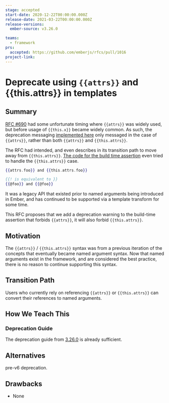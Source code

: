 ```yaml
---
stage: accepted
start-date: 2020-12-22T00:00:00.000Z
release-date: 2021-03-22T00:00:00.000Z
release-versions:
  ember-source: v3.26.0

teams:
  - framework
prs:
  accepted: https://github.com/emberjs/rfcs/pull/1016 
project-link:
---
```


# Deprecate using `{{attrs}}` and {{this.attrs}} in templates

## Summary

[RFC #690](https://github.com/emberjs/rfcs/pull/690) had some unfortunate timing where `{{attrs}}` was widely used, but before usage of `{{this.x}}` became widely common. As such, the deprecation messaging [implemented here](https://github.com/emberjs/ember.js/blob/0822efd9c0554f11d01232585596ac70c14a4306/packages/ember-template-compiler/lib/plugins/assert-against-attrs.ts#L58) only messaged in the case of `{{attrs}}`, rather than both `{{attrs}}` and `{{this.attrs}}`. 


The RFC had intended, and even describes in its transition path to move away from `{{this.attrs}}`. [The code for the build time assertion](https://github.com/emberjs/ember.js/blob/0822efd9c0554f11d01232585596ac70c14a4306/packages/ember-template-compiler/lib/plugins/assert-against-attrs.ts#L84) even tried to handle the `{{this.attrs}}` case. 


```hbs
{{attrs.foo}} and {{this.attrs.foo}}

{{! is equivalent to }}
{{@foo}} and {{@foo}}
```

It was a legacy API that existed prior to named arguments being introduced in
Ember, and has continued to be supported via a template transform for some time.

This RFC proposes that we add a deprecation warning to the build-time assertion that forbids `{{attrs}}`, it will also forbid `{{this.attrs}}`. 

## Motivation

The `{{attrs}}` / `{{this.attrs}}` syntax was from a previous iteration of the concepts that
eventually became named argument syntax. Now that named arguments exist in the
framework, and are considered the best practice, there is no reason to continue
supporting this syntax.

## Transition Path

Users who currently rely on referencing `{{attrs}}` or `{{this.attrs}}` can convert their references
to named arguments.

## How We Teach This

### Deprecation Guide

The deprecation guide from [3.26.0](https://deprecations.emberjs.com/v3.x#toc_attrs-arg-access) is already sufficient.

## Alternatives

pre-v6 deprecation.

## Drawbacks

- None
